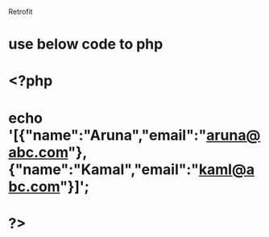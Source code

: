 Retrofit

# use below code to php


# <?php
# echo '[{"name":"Aruna","email":"aruna@abc.com"},{"name":"Kamal","email":"kaml@abc.com"}]';
# ?>
